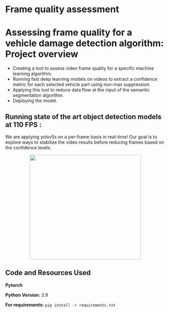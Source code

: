 # Frame quality assessment
# Assessing frame quality for a vehicle damage detection algorithm: Project overview 
* Creating a tool to assess video frame quality for a specific machine learning algorithm.
* Running fast deep learning models on videos to extract a confidence metric for each selected vehicle part using non-max suppression.
* Applying this tool to reduce data flow at the input of the semantic segmentation algorithm. 
* Deploying the model.

## Running state of the art object detection models at 110 FPS :
We are applying yolov5s on a per-frame basis in real-time! Our goal is to explore ways to stabilize the video results before reducing frames based on the confidence levels.


<p align="center">
<img src="https://github.com/aymanemoataz/Monk-AI---Data-quality-assessment/blob/master/readme_images/gif2.gif" width="350px" height="330px">


</p>


## Code and Resources Used 

**Pytorch**

**Python Version:** 3.9 

**For requirements:**  ```pip install -r requirements.txt```   





